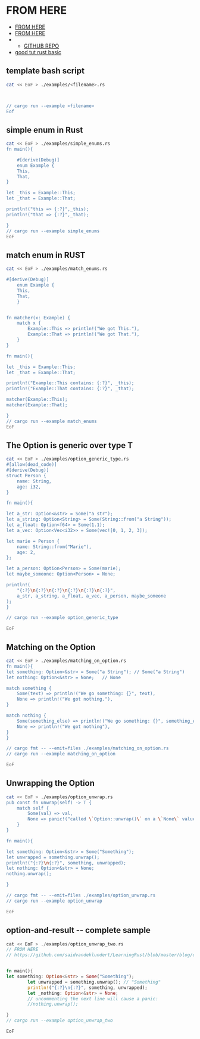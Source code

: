 # FROM HERE

- [FROM HERE](http://saidvandeklundert.net/learn/2021-09-01-rust-option-and-result/)
- [FROM HERE](https://www.sheshbabu.com/posts/rust-error-handling/)
- - [GITHUB REPO](https://github.com/sheshbabu/rust-error-handling-examples/tree/master)
- [good tut rust basic](http://saidvandeklundert.net/learn/)

## template bash script

```bash
cat << EoF > ./examples/<filename>.rs



// cargo run --example <filename>
Eof
```

## simple enum in Rust

```bash
cat << EoF > ./examples/simple_enums.rs
fn main(){

    #[derive(Debug)]
    enum Example {
    This,
    That,
}

let _this = Example::This;
let _that = Example::That;

println!("this => {:?}",_this);
println!("that => {:?}",_that);

}
// cargo run --example simple_enums
EoF
```

## match enum in RUST

```bash
cat << EoF > ./examples/match_enums.rs

#[derive(Debug)]
    enum Example {
    This,
    That,
    }


fn matcher(x: Example) {
    match x {
        Example::This => println!("We got This."),
        Example::That => println!("We got That."),
    }
}

fn main(){

let _this = Example::This;
let _that = Example::That;

println!("Example::This contains: {:?}", _this);
println!("Example::That contains: {:?}", _that);

matcher(Example::This);
matcher(Example::That);

}
// cargo run --example match_enums
EoF
```

## The Option is generic over type T

```bash
cat << EoF > ./examples/option_generic_type.rs
#[allow(dead_code)]
#[derive(Debug)]
struct Person {
    name: String,
    age: i32,
}

fn main(){

let a_str: Option<&str> = Some("a str");
let a_string: Option<String> = Some(String::from("a String"));
let a_float: Option<f64> = Some(1.1);
let a_vec: Option<Vec<i32>> = Some(vec![0, 1, 2, 3]);

let marie = Person {
    name: String::from("Marie"),
    age: 2,
};

let a_person: Option<Person> = Some(marie);
let maybe_someone: Option<Person> = None;

println!(
    "{:?}\n{:?}\n{:?}\n{:?}\n{:?}\n{:?}",
    a_str, a_string, a_float, a_vec, a_person, maybe_someone
);
}

// cargo run --example option_generic_type

EoF
```

## Matching on the Option

```bash
cat << EoF > ./examples/matching_on_option.rs
fn main(){
let something: Option<&str> = Some("a String"); // Some("a String")
let nothing: Option<&str> = None;   // None

match something {
    Some(text) => println!("We go something: {}", text),
    None => println!("We got nothing."),
}

match nothing {
    Some(something_else) => println!("We go something: {}", something_else),
    None => println!("We got nothing"),
}
}

// cargo fmt -- --emit=files ./examples/matching_on_option.rs
// cargo run --example matching_on_option

EoF
```

## Unwrapping the Option

```bash
cat << EoF > ./examples/option_unwrap.rs
pub const fn unwrap(self) -> T {
    match self {
        Some(val) => val,
        None => panic!("called \`Option::unwrap()\` on a \`None\` value"),
    }
}

fn main(){

let something: Option<&str> = Some("Something");
let unwrapped = something.unwrap();
println!("{:?}\n{:?}", something, unwrapped);
let nothing: Option<&str> = None;
nothing.unwrap();

}

// cargo fmt -- --emit=files ./examples/option_unwrap.rs
// cargo run --example option_unwrap

EoF
```

## option-and-result -- complete sample

```rust
cat << EoF > ./examples/option_unwrap_two.rs
// FROM HERE
// https://github.com/saidvandeklundert/LearningRust/blob/master/blog/option-and-result/src/main.rs


fn main(){
let something: Option<&str> = Some("Something");
        let unwrapped = something.unwrap(); // "Something"
        println!("{:?}\n{:?}", something, unwrapped);
        let _nothing: Option<&str> = None;
        // uncommenting the next line will cause a panic:
        //nothing.unwrap();

}
// cargo run --example option_unwrap_two

EoF
```
